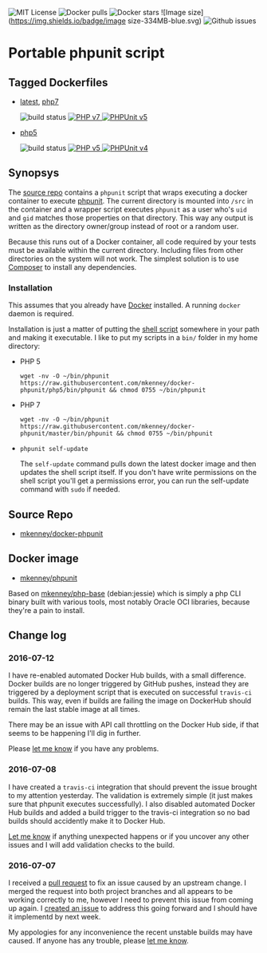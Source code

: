 ![MIT License](https://img.shields.io/github/license/mkenney/docker-phpunit.svg) ![Docker pulls](https://img.shields.io/docker/pulls/mkenney/phpunit.svg) ![Docker stars](https://img.shields.io/docker/stars/mkenney/phpunit.svg) ![Image size](https://img.shields.io/badge/image size-334MB-blue.svg) ![Github issues](https://img.shields.io/github/issues-raw/mkenney/docker-phpunit.svg)

# Portable phpunit script

## Tagged Dockerfiles

* [latest](https://github.com/mkenney/docker-phpunit/blob/master/Dockerfile), [php7](https://github.com/mkenney/docker-phpunit/blob/master/Dockerfile)

  ![build status](https://travis-ci.org/mkenney/docker-phpunit.svg?branch=master) [![PHP v7](https://img.shields.io/badge/PHP-v7.0.6-8892bf.svg) ![PHPUnit v5](https://img.shields.io/badge/PHPUnit-v5.3.4-brightgreen.svg)](https://github.com/mkenney/docker-phpunit)

* [php5](https://github.com/mkenney/docker-phpunit/blob/php5/Dockerfile)

  ![build status](https://travis-ci.org/mkenney/docker-phpunit.svg?branch=php5) [![PHP v5](https://img.shields.io/badge/PHP-v5.6.21-8892bf.svg) ![PHPUnit v4](https://img.shields.io/badge/PHPUnit-v4.8.26-brightgreen.svg)](https://github.com/mkenney/docker-phpunit/tree/php5)

## Synopsys

The [source repo](https://github.com/mkenney/docker-phpunit) contains a `phpunit` script that wraps executing a docker container to execute [phpunit](https://phpunit.de/). The current directory is mounted into `/src` in the container and a wrapper script executes `phpunit` as a user who's `uid` and `gid` matches those properties on that directory. This way any output is written as the directory owner/group instead of root or a random user.

Because this runs out of a Docker container, all code required by your tests must be available within the current directory. Including files from other directories on the system will not work. The simplest solution is to use [Composer](https://hub.docker.com/r/mkenney/composer/) to install any dependencies.

### Installation

This assumes that you already have [Docker](https://www.docker.com) installed. A running `docker` daemon is required.

Installation is just a matter of putting the [shell script](https://github.com/mkenney/docker-phpunit/blob/master/bin/phpunit) somewhere in your path and making it executable. I like to put my scripts in a `bin/` folder in my home directory:
* PHP 5

  `wget -nv -O ~/bin/phpunit https://raw.githubusercontent.com/mkenney/docker-phpunit/php5/bin/phpunit && chmod 0755 ~/bin/phpunit`
* PHP 7

  `wget -nv -O ~/bin/phpunit https://raw.githubusercontent.com/mkenney/docker-phpunit/master/bin/phpunit && chmod 0755 ~/bin/phpunit`
* `phpunit self-update`

  The `self-update` command pulls down the latest docker image and then updates the shell script itself. If you don't have write permissions on the shell script you'll get a permissions error, you can run the self-update command with `sudo` if needed.

## Source Repo

* [mkenney/docker-phpunit](https://github.com/mkenney/docker-phpunit)

## Docker image

* [mkenney/phpunit](https://hub.docker.com/r/mkenney/phpunit/)

Based on [mkenney/php-base](https://hub.docker.com/r/mkenney/php-base/) (debian:jessie) which is simply a php CLI binary built with various tools, most notably Oracle OCI libraries, because they're a pain to install.

## Change log

### 2016-07-12

I have re-enabled automated Docker Hub builds, with a small difference. Docker builds are no longer triggered by GitHub pushes, instead they are triggered by a deployment script that is executed on successful `travis-ci` builds. This way, even if builds are failing the image on DockerHub should remain the last stable image at all times.

There may be an issue with API call throttling on the Docker Hub side, if that seems to be happening I'll dig in further.

Please [let me know](https://github.com/mkenney/docker-phpunit/issues) if you have any problems.

### 2016-07-08

I have created a `travis-ci` integration that should prevent the issue brought to my attention yesterday. The validation is extremely simple (it just makes sure that phpunit executes successfully). I also disabled automated Docker Hub builds and added a build trigger to the travis-ci integration so no bad builds should accidently make it to Docker Hub.

[Let me know](https://github.com/mkenney/docker-phpunit/issues) if anything unexpected happens or if you uncover any other issues and I will add validation checks to the build.

### 2016-07-07

I received a [pull request](https://github.com/mkenney/docker-phpunit/pull/2) to fix an issue caused by an upstream change. I merged the request into both project branches and all appears to be working correctly to me, however I need to prevent this issue from coming up again. I [created an issue](https://github.com/mkenney/docker-phpunit/issues/3) to address this going forward and I should have it implementd by next week.

My appologies for any inconvenience the recent unstable builds may have caused. If anyone has any trouble, please [let me know](https://github.com/mkenney/docker-phpunit/issues).

